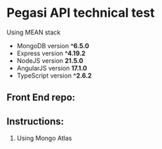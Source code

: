 # Pegasi API technical test

Using MEAN stack

- MongoDB version **^6.5.0**
- Express version **^4.19.2**
- NodeJS version **21.5.0**
- AngularJS version **17.1.0**
- TypeScript version **^2.6.2**

## Front End repo:

## Instructions:

1) Using Mongo Atlas

```
```